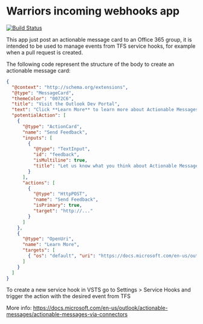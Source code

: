 # Warriors incoming webhooks app

[![Build Status](https://travis-ci.com/sergiovhe/warriors-webhooks-app.svg?branch=master)](https://travis-ci.com/sergiovhe/warriors-webhooks-app)

This app just post an actionable message card to an Office 365 group, it is intended to be used to manage events from TFS service hooks, for example when a pull request is created.

The following code represent the structure of the body to create an actionable message card:

```json
{
  "@context": "http://schema.org/extensions",
  "@type": "MessageCard",
  "themeColor": "0072C6",
  "title": "Visit the Outlook Dev Portal",
  "text": "Click **Learn More** to learn more about Actionable Messages!",
  "potentialAction": [
    {
      "@type": "ActionCard",
      "name": "Send Feedback",
      "inputs": [
        {
          "@type": "TextInput",
          "id": "feedback",
          "isMultiline": true,
          "title": "Let us know what you think about Actionable Messages"
        }
      ],
      "actions": [
        {
          "@type": "HttpPOST",
          "name": "Send Feedback",
          "isPrimary": true,
          "target": "http://..."
        }
      ]
    },
    {
      "@type": "OpenUri",
      "name": "Learn More",
      "targets": [
        { "os": "default", "uri": "https://docs.microsoft.com/en-us/outlook/actionable-messages" }
      ]
    }
  ]
}
```

To create a new service hook in VSTS go to Settings > Service Hooks and trigger the action with the desired event from TFS

More info: https://docs.microsoft.com/en-us/outlook/actionable-messages/actionable-messages-via-connectors